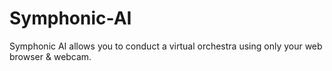 # Symphonic-AI
Symphonic AI allows you to conduct a virtual orchestra using only your web browser &amp; webcam.
